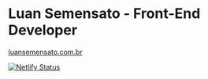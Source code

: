 
# Luan Semensato - Front-End Developer

[luansemensato.com.br](https://luansemensato.com.br)

[![Netlify Status](https://api.netlify.com/api/v1/badges/6de5a8a1-b578-4031-8477-4b1008d80f0e/deploy-status)](https://app.netlify.com/sites/luansemensato/deploys)